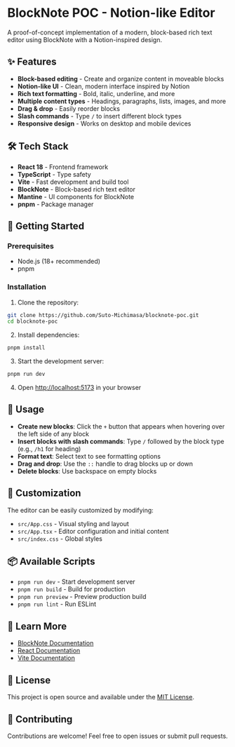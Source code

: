 # BlockNote POC - Notion-like Editor

A proof-of-concept implementation of a modern, block-based rich text editor using BlockNote with a Notion-inspired design.

## ✨ Features

- **Block-based editing** - Create and organize content in moveable blocks
- **Notion-like UI** - Clean, modern interface inspired by Notion
- **Rich text formatting** - Bold, italic, underline, and more
- **Multiple content types** - Headings, paragraphs, lists, images, and more
- **Drag & drop** - Easily reorder blocks
- **Slash commands** - Type `/` to insert different block types
- **Responsive design** - Works on desktop and mobile devices

## 🛠️ Tech Stack

- **React 18** - Frontend framework
- **TypeScript** - Type safety
- **Vite** - Fast development and build tool
- **BlockNote** - Block-based rich text editor
- **Mantine** - UI components for BlockNote
- **pnpm** - Package manager

## 🚀 Getting Started

### Prerequisites

- Node.js (18+ recommended)
- pnpm

### Installation

1. Clone the repository:
```bash
git clone https://github.com/Suto-Michimasa/blocknote-poc.git
cd blocknote-poc
```

2. Install dependencies:
```bash
pnpm install
```

3. Start the development server:
```bash
pnpm run dev
```

4. Open [http://localhost:5173](http://localhost:5173) in your browser

## 📝 Usage

- **Create new blocks**: Click the `+` button that appears when hovering over the left side of any block
- **Insert blocks with slash commands**: Type `/` followed by the block type (e.g., `/h1` for heading)
- **Format text**: Select text to see formatting options
- **Drag and drop**: Use the `::` handle to drag blocks up or down
- **Delete blocks**: Use backspace on empty blocks

## 🎨 Customization

The editor can be easily customized by modifying:

- `src/App.css` - Visual styling and layout
- `src/App.tsx` - Editor configuration and initial content
- `src/index.css` - Global styles

## 📦 Available Scripts

- `pnpm run dev` - Start development server
- `pnpm run build` - Build for production
- `pnpm run preview` - Preview production build
- `pnpm run lint` - Run ESLint

## 📖 Learn More

- [BlockNote Documentation](https://www.blocknotejs.org/docs)
- [React Documentation](https://react.dev)
- [Vite Documentation](https://vitejs.dev)

## 📄 License

This project is open source and available under the [MIT License](LICENSE).

## 🤝 Contributing

Contributions are welcome! Feel free to open issues or submit pull requests.
